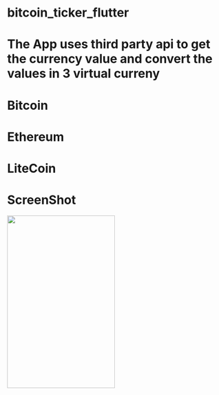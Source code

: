 # bitcoin_ticker_flutter

# The App uses third party api to get the currency value and convert the values in 3 virtual curreny 
# Bitcoin
# Ethereum
# LiteCoin

# ScreenShot

<img src="https://user-images.githubusercontent.com/63071549/158152061-5355bc20-720a-4342-a0b0-9d64dda2c72f.jpeg" width="250" height="400">
